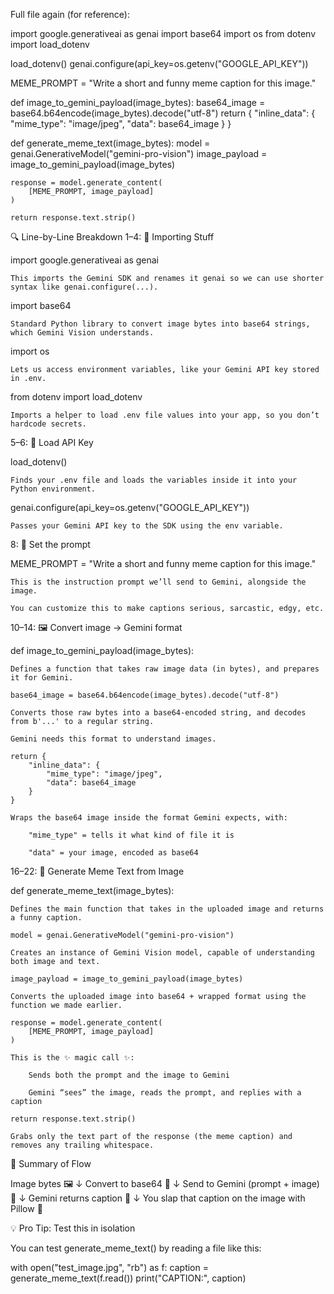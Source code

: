 
Full file again (for reference):

import google.generativeai as genai
import base64
import os
from dotenv import load_dotenv

load_dotenv()
genai.configure(api_key=os.getenv("GOOGLE_API_KEY"))

MEME_PROMPT = "Write a short and funny meme caption for this image."

def image_to_gemini_payload(image_bytes):
    base64_image = base64.b64encode(image_bytes).decode("utf-8")
    return {
        "inline_data": {
            "mime_type": "image/jpeg",
            "data": base64_image
        }
    }

def generate_meme_text(image_bytes):
    model = genai.GenerativeModel("gemini-pro-vision")
    image_payload = image_to_gemini_payload(image_bytes)
    
    response = model.generate_content(
        [MEME_PROMPT, image_payload]
    )

    return response.text.strip()

🔍 Line-by-Line Breakdown
1–4: 🔧 Importing Stuff

import google.generativeai as genai

    This imports the Gemini SDK and renames it genai so we can use shorter syntax like genai.configure(...).

import base64

    Standard Python library to convert image bytes into base64 strings, which Gemini Vision understands.

import os

    Lets us access environment variables, like your Gemini API key stored in .env.

from dotenv import load_dotenv

    Imports a helper to load .env file values into your app, so you don’t hardcode secrets.

5–6: 🔐 Load API Key

load_dotenv()

    Finds your .env file and loads the variables inside it into your Python environment.

genai.configure(api_key=os.getenv("GOOGLE_API_KEY"))

    Passes your Gemini API key to the SDK using the env variable.

8: 🎯 Set the prompt

MEME_PROMPT = "Write a short and funny meme caption for this image."

    This is the instruction prompt we’ll send to Gemini, alongside the image.

    You can customize this to make captions serious, sarcastic, edgy, etc.

10–14: 🖼️ Convert image → Gemini format

def image_to_gemini_payload(image_bytes):

    Defines a function that takes raw image data (in bytes), and prepares it for Gemini.

    base64_image = base64.b64encode(image_bytes).decode("utf-8")

    Converts those raw bytes into a base64-encoded string, and decodes from b'...' to a regular string.

    Gemini needs this format to understand images.

    return {
        "inline_data": {
            "mime_type": "image/jpeg",
            "data": base64_image
        }
    }

    Wraps the base64 image inside the format Gemini expects, with:

        "mime_type" = tells it what kind of file it is

        "data" = your image, encoded as base64

16–22: 🧠 Generate Meme Text from Image

def generate_meme_text(image_bytes):

    Defines the main function that takes in the uploaded image and returns a funny caption.

    model = genai.GenerativeModel("gemini-pro-vision")

    Creates an instance of Gemini Vision model, capable of understanding both image and text.

    image_payload = image_to_gemini_payload(image_bytes)

    Converts the uploaded image into base64 + wrapped format using the function we made earlier.

    response = model.generate_content(
        [MEME_PROMPT, image_payload]
    )

    This is the ✨ magic call ✨:

        Sends both the prompt and the image to Gemini

        Gemini “sees” the image, reads the prompt, and replies with a caption

    return response.text.strip()

    Grabs only the text part of the response (the meme caption) and removes any trailing whitespace.

🔁 Summary of Flow

Image bytes 🖼️
   ↓
Convert to base64 🧪
   ↓
Send to Gemini (prompt + image) 🤖
   ↓
Gemini returns caption 📝
   ↓
You slap that caption on the image with Pillow 🎨

💡 Pro Tip: Test this in isolation

You can test generate_meme_text() by reading a file like this:

with open("test_image.jpg", "rb") as f:
    caption = generate_meme_text(f.read())
    print("CAPTION:", caption)